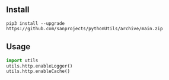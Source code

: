 ## Install
```shell
pip3 install --upgrade https://github.com/sanprojects/pythonUtils/archive/main.zip
```

## Usage   
```python
import utils
utils.http.enableLogger()
utils.http.enableCache()
```